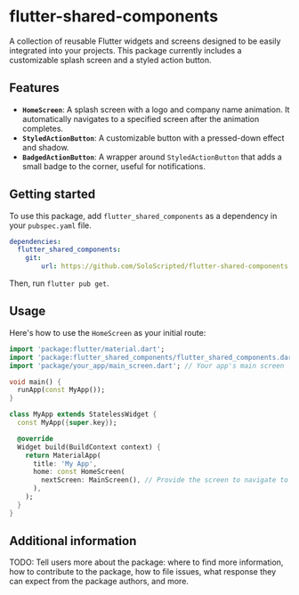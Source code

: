 # flutter-shared-components

A collection of reusable Flutter widgets and screens designed to be easily integrated into your projects. This package currently includes a customizable splash screen and a styled action button.

## Features

*   **`HomeScreen`**: A splash screen with a logo and company name animation. It automatically navigates to a specified screen after the animation completes.
*   **`StyledActionButton`**: A customizable button with a pressed-down effect and shadow.
*   **`BadgedActionButton`**: A wrapper around `StyledActionButton` that adds a small badge to the corner, useful for notifications.

## Getting started

To use this package, add `flutter_shared_components` as a dependency in your `pubspec.yaml` file.

```yaml
dependencies:
  flutter_shared_components:
    git:
        url: https://github.com/SoloScripted/flutter-shared-components.git
```

Then, run `flutter pub get`.

## Usage

Here's how to use the `HomeScreen` as your initial route:

```dart
import 'package:flutter/material.dart';
import 'package:flutter_shared_components/flutter_shared_components.dart';
import 'package/your_app/main_screen.dart'; // Your app's main screen

void main() {
  runApp(const MyApp());
}

class MyApp extends StatelessWidget {
  const MyApp({super.key});

  @override
  Widget build(BuildContext context) {
    return MaterialApp(
      title: 'My App',
      home: const HomeScreen(
        nextScreen: MainScreen(), // Provide the screen to navigate to
      ),
    );
  }
}
```

## Additional information

TODO: Tell users more about the package: where to find more information, how to
contribute to the package, how to file issues, what response they can expect
from the package authors, and more.
